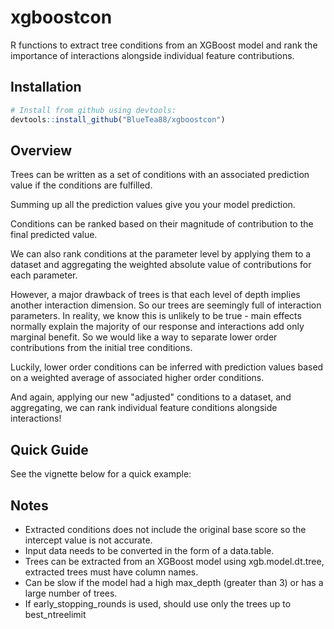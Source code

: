 # xgboostcon

R functions to extract tree conditions from an XGBoost model and rank the importance of interactions 
alongside individual feature contributions.

## Installation

``` r
# Install from github using devtools:
devtools::install_github("BlueTea88/xgboostcon")
```

## Overview

Trees can be written as a set of conditions with an associated prediction value if the conditions are 
fulfilled.

Summing up all the prediction values give you your model prediction.

Conditions can be ranked based on their magnitude of contribution to the final predicted value.

We can also rank conditions at the parameter level by applying them to a dataset and aggregating the 
weighted absolute value of contributions for each parameter.

However, a major drawback of trees is that each level of depth implies another interaction dimension.
So our trees are seemingly full of interaction parameters.  In reality, we know this is unlikely to 
be true - main effects normally explain the majority of our response and interactions add only 
marginal benefit.  So we would like a way to separate lower order contributions from the initial
tree conditions.

Luckily, lower order conditions can be inferred with prediction values based on a weighted average of 
associated higher order conditions.

And again, applying our new "adjusted" conditions to a dataset, and aggregating, we can rank individual
feature conditions alongside interactions!

## Quick Guide

See the vignette below for a quick example:

## Notes

* Extracted conditions does not include the original base score so the intercept value is not accurate.
* Input data needs to be converted in the form of a data.table.
* Trees can be extracted from an XGBoost model using xgb.model.dt.tree, extracted trees must have column names.
* Can be slow if the model had a high max_depth (greater than 3) or has a large number of trees.
* If early_stopping_rounds is used, should use only the trees up to best_ntreelimit